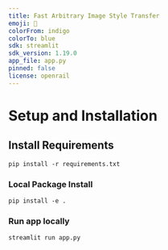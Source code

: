 ```yaml
---
title: Fast Arbitrary Image Style Transfer
emoji: 🎨
colorFrom: indigo
colorTo: blue
sdk: streamlit
sdk_version: 1.19.0
app_file: app.py
pinned: false
license: openrail
---
```


# Setup and Installation
## Install Requirements
```shell
pip install -r requirements.txt
```
### Local Package Install
```shell
pip install -e .
```
### Run app locally
```shell
streamlit run app.py
```